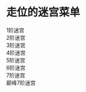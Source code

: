 <!DOCTYPE html>
<html>
    <body>
        <h1>走位的迷宫菜单</h1>
        <a>1阶迷宫</a><br>
        <a>2阶迷宫</a><br>
        <a>3阶迷宫</a><br>
        <a>4阶迷宫</a><br>
        <a>5阶迷宫</a><br>
        <a>6阶迷宫</a><br>
        <a>7阶迷宫</a><br>
        <a>巅峰7阶迷宫</a><br><br><br><br>
        <a href="mazecomments.md>迷宫好评</a>
        <footer>编辑成员:走位
        </footer>
    </body>
